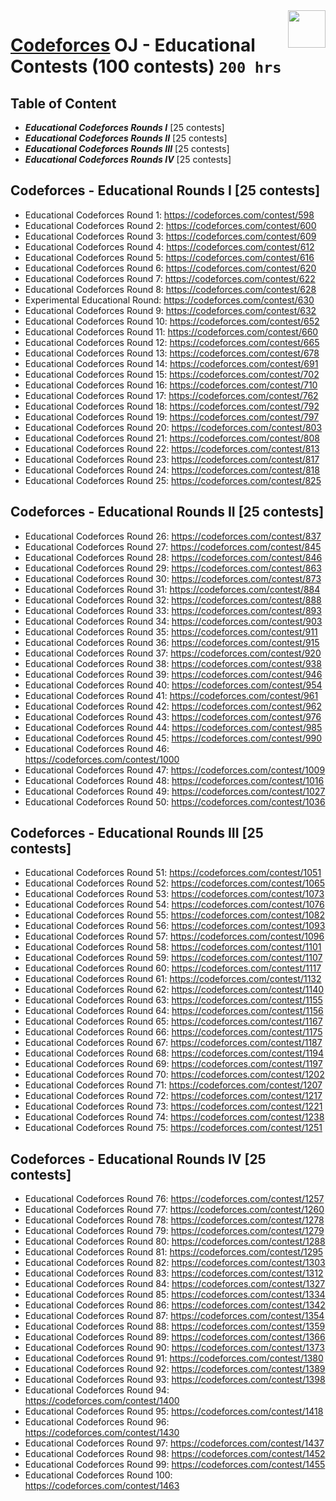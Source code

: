 <img align="right" width="60" height="60" src="https://github.com/cs-MohamedAyman/Problem-Solving-Training/blob/master/online-judges-logos/codeforces.jpg">

# [Codeforces](https://codeforces.com/) OJ - Educational Contests (100 contests) `200 hrs`

## Table of Content

- ***Educational Codeforces Rounds I*** [25 contests]
- ***Educational Codeforces Rounds II*** [25 contests]
- ***Educational Codeforces Rounds III*** [25 contests]
- ***Educational Codeforces Rounds IV*** [25 contests]

## Codeforces - Educational Rounds I [25 contests]

- Educational Codeforces Round 1: https://codeforces.com/contest/598
- Educational Codeforces Round 2: https://codeforces.com/contest/600
- Educational Codeforces Round 3: https://codeforces.com/contest/609
- Educational Codeforces Round 4: https://codeforces.com/contest/612
- Educational Codeforces Round 5: https://codeforces.com/contest/616
- Educational Codeforces Round 6: https://codeforces.com/contest/620
- Educational Codeforces Round 7: https://codeforces.com/contest/622
- Educational Codeforces Round 8: https://codeforces.com/contest/628
- Experimental Educational Round: https://codeforces.com/contest/630
- Educational Codeforces Round 9: https://codeforces.com/contest/632
- Educational Codeforces Round 10: https://codeforces.com/contest/652
- Educational Codeforces Round 11: https://codeforces.com/contest/660
- Educational Codeforces Round 12: https://codeforces.com/contest/665
- Educational Codeforces Round 13: https://codeforces.com/contest/678
- Educational Codeforces Round 14: https://codeforces.com/contest/691
- Educational Codeforces Round 15: https://codeforces.com/contest/702
- Educational Codeforces Round 16: https://codeforces.com/contest/710
- Educational Codeforces Round 17: https://codeforces.com/contest/762
- Educational Codeforces Round 18: https://codeforces.com/contest/792
- Educational Codeforces Round 19: https://codeforces.com/contest/797
- Educational Codeforces Round 20: https://codeforces.com/contest/803
- Educational Codeforces Round 21: https://codeforces.com/contest/808
- Educational Codeforces Round 22: https://codeforces.com/contest/813
- Educational Codeforces Round 23: https://codeforces.com/contest/817
- Educational Codeforces Round 24: https://codeforces.com/contest/818
- Educational Codeforces Round 25: https://codeforces.com/contest/825

## Codeforces - Educational Rounds II [25 contests]

- Educational Codeforces Round 26: https://codeforces.com/contest/837
- Educational Codeforces Round 27: https://codeforces.com/contest/845
- Educational Codeforces Round 28: https://codeforces.com/contest/846
- Educational Codeforces Round 29: https://codeforces.com/contest/863
- Educational Codeforces Round 30: https://codeforces.com/contest/873
- Educational Codeforces Round 31: https://codeforces.com/contest/884
- Educational Codeforces Round 32: https://codeforces.com/contest/888
- Educational Codeforces Round 33: https://codeforces.com/contest/893
- Educational Codeforces Round 34: https://codeforces.com/contest/903
- Educational Codeforces Round 35: https://codeforces.com/contest/911
- Educational Codeforces Round 36: https://codeforces.com/contest/915
- Educational Codeforces Round 37: https://codeforces.com/contest/920
- Educational Codeforces Round 38: https://codeforces.com/contest/938
- Educational Codeforces Round 39: https://codeforces.com/contest/946
- Educational Codeforces Round 40: https://codeforces.com/contest/954
- Educational Codeforces Round 41: https://codeforces.com/contest/961
- Educational Codeforces Round 42: https://codeforces.com/contest/962
- Educational Codeforces Round 43: https://codeforces.com/contest/976
- Educational Codeforces Round 44: https://codeforces.com/contest/985
- Educational Codeforces Round 45: https://codeforces.com/contest/990
- Educational Codeforces Round 46: https://codeforces.com/contest/1000
- Educational Codeforces Round 47: https://codeforces.com/contest/1009
- Educational Codeforces Round 48: https://codeforces.com/contest/1016
- Educational Codeforces Round 49: https://codeforces.com/contest/1027
- Educational Codeforces Round 50: https://codeforces.com/contest/1036

## Codeforces - Educational Rounds III [25 contests]

- Educational Codeforces Round 51: https://codeforces.com/contest/1051
- Educational Codeforces Round 52: https://codeforces.com/contest/1065
- Educational Codeforces Round 53: https://codeforces.com/contest/1073
- Educational Codeforces Round 54: https://codeforces.com/contest/1076
- Educational Codeforces Round 55: https://codeforces.com/contest/1082
- Educational Codeforces Round 56: https://codeforces.com/contest/1093
- Educational Codeforces Round 57: https://codeforces.com/contest/1096
- Educational Codeforces Round 58: https://codeforces.com/contest/1101
- Educational Codeforces Round 59: https://codeforces.com/contest/1107
- Educational Codeforces Round 60: https://codeforces.com/contest/1117
- Educational Codeforces Round 61: https://codeforces.com/contest/1132
- Educational Codeforces Round 62: https://codeforces.com/contest/1140
- Educational Codeforces Round 63: https://codeforces.com/contest/1155
- Educational Codeforces Round 64: https://codeforces.com/contest/1156
- Educational Codeforces Round 65: https://codeforces.com/contest/1167
- Educational Codeforces Round 66: https://codeforces.com/contest/1175
- Educational Codeforces Round 67: https://codeforces.com/contest/1187
- Educational Codeforces Round 68: https://codeforces.com/contest/1194
- Educational Codeforces Round 69: https://codeforces.com/contest/1197
- Educational Codeforces Round 70: https://codeforces.com/contest/1202
- Educational Codeforces Round 71: https://codeforces.com/contest/1207
- Educational Codeforces Round 72: https://codeforces.com/contest/1217
- Educational Codeforces Round 73: https://codeforces.com/contest/1221
- Educational Codeforces Round 74: https://codeforces.com/contest/1238
- Educational Codeforces Round 75: https://codeforces.com/contest/1251

## Codeforces - Educational Rounds IV [25 contests]

- Educational Codeforces Round 76: https://codeforces.com/contest/1257
- Educational Codeforces Round 77: https://codeforces.com/contest/1260
- Educational Codeforces Round 78: https://codeforces.com/contest/1278
- Educational Codeforces Round 79: https://codeforces.com/contest/1279
- Educational Codeforces Round 80: https://codeforces.com/contest/1288
- Educational Codeforces Round 81: https://codeforces.com/contest/1295
- Educational Codeforces Round 82: https://codeforces.com/contest/1303
- Educational Codeforces Round 83: https://codeforces.com/contest/1312
- Educational Codeforces Round 84: https://codeforces.com/contest/1327
- Educational Codeforces Round 85: https://codeforces.com/contest/1334
- Educational Codeforces Round 86: https://codeforces.com/contest/1342
- Educational Codeforces Round 87: https://codeforces.com/contest/1354
- Educational Codeforces Round 88: https://codeforces.com/contest/1359
- Educational Codeforces Round 89: https://codeforces.com/contest/1366
- Educational Codeforces Round 90: https://codeforces.com/contest/1373
- Educational Codeforces Round 91: https://codeforces.com/contest/1380
- Educational Codeforces Round 92: https://codeforces.com/contest/1389
- Educational Codeforces Round 93: https://codeforces.com/contest/1398
- Educational Codeforces Round 94: https://codeforces.com/contest/1400
- Educational Codeforces Round 95: https://codeforces.com/contest/1418
- Educational Codeforces Round 96: https://codeforces.com/contest/1430
- Educational Codeforces Round 97: https://codeforces.com/contest/1437
- Educational Codeforces Round 98: https://codeforces.com/contest/1452
- Educational Codeforces Round 99: https://codeforces.com/contest/1455
- Educational Codeforces Round 100: https://codeforces.com/contest/1463
